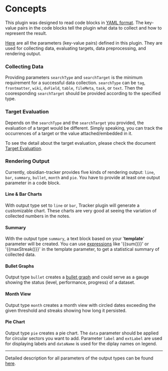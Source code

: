 # Concepts

This plugin was designed to read code blocks in [YAML format](https://en.wikipedia.org/wiki/YAML). The key-value pairs in the code blocks tell the plugin what data to collect and how to represent the result.

[Here](https://github.com/greater-than/Obsidian-Tracker-Plus/blob/main/docs/InputParameters.md) are all the parameters (key-value pairs) defined in this plugin. They are used for collecting data, evaluating targets, data preprocessing, and rendering output.

### Collecting Data

Providing parameters `searchType` and `searchTarget` is the minimum requirement for a successful data collection. `searchType` can be `tag`, `frontmatter`, `wiki`, `dvField`, `table`, `fileMeta`, `task`, or `text`. Then the cooresponding `searchTarget` should be provided according to the specified type.

### Target Evaluation

Depends on the `searchType` and the `searchTarget` you provided, the evaluation of a target would be different. Simply speaking, you can track the occurrences of a target or the value attached/embedded in it.

To see the detail about the target evaluation, please check the document [Target Evaluation](https://github.com/greater-than/Obsidian-Tracker-Plus/blob/main/docs/TargetEvaluation.md).

### Rendering Output

Currently, obsidian-tracker provides five kinds of rendering output: `line`, `bar`, `summary`, `bullet`, `month` and `pie`. You have to provide at least one output parameter in a code block.

#### Line & Bar Charts

With output type set to `line` or `bar`, Tracker plugin will generate a customizable chart. These charts are very good at seeing the variation of collected numbers in the notes.

#### Summary

With the output type `summary`, a text block based on your '**template**' parameter will be created. You can use [expressions](https://github.com/greater-than/Obsidian-Tracker-Plus/blob/main/docs/Expressions.md) like '{{sum()}}' or '{{maxStreak()}}' in the template parameter, to get a statistical summary of collected data.

#### Bullet Graphs

Output type `bullet` creates a [bullet graph](https://en.wikipedia.org/wiki/Bullet_graph) and could serve as a gauge showing the status (level, performance, progress) of a dataset.

#### Month View

Output type `month` creates a month view with circled dates exceeding the given threshold and streaks showing how long it persisted.

#### Pie Chart

Output type `pie` creates a pie chart. The `data` parameter should be applied for circular sectors you want to add. Parameter `label` and `extLabel` are used for displaying labels and `dataName` is used for the diplay names on legend.

---

Detailed description for all parameters of the output types can be found [here](https://github.com/greater-than/Obsidian-Tracker-Plus/blob/main/docs/InputParameters.md).
